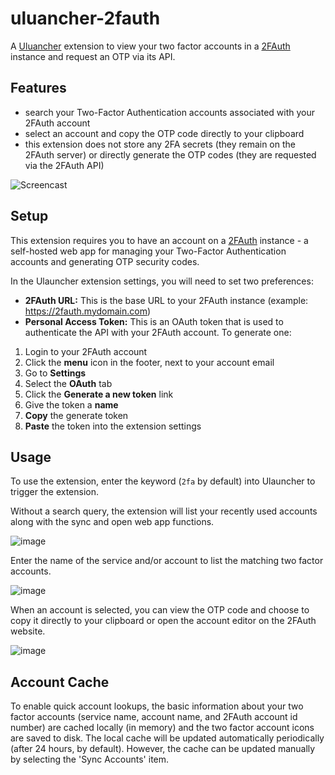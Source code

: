 # uluancher-2fauth

A [Uluancher](https://ulauncher.io/) extension to view your two factor accounts in a [2FAuth](https://github.com/Bubka/2FAuth) instance and request an OTP via its API.

## Features

- search your Two-Factor Authentication accounts associated with your 2FAuth account
- select an account and copy the OTP code directly to your clipboard
- this extension does not store any 2FA secrets (they remain on the 2FAuth server) or directly generate the OTP codes (they are requested via the 2FAuth API)

![Screencast](https://github.com/user-attachments/assets/d765f5aa-f80d-4196-8d4a-f057f456132a)


## Setup

This extension requires you to have an account on a [2FAuth](https://github.com/Bubka/2FAuth) instance - a self-hosted web app for managing your Two-Factor Authentication accounts and generating OTP security codes.

In the Ulauncher extension settings, you will need to set two preferences:

- **2FAuth URL:** This is the base URL to your 2FAuth instance (example: https://2fauth.mydomain.com)
- **Personal Access Token:** This is an OAuth token that is used to authenticate the API with your 2FAuth account. To generate one:
1) Login to your 2FAuth account
2) Click the **menu** icon in the footer, next to your account email
3) Go to **Settings**
4) Select the **OAuth** tab
5) Click the **Generate a new token** link
6) Give the token a **name**
7) **Copy** the generate token
8) **Paste** the token into the extension settings

## Usage

To use the extension, enter the keyword (`2fa` by default) into Ulauncher to trigger the extension.

Without a search query, the extension will list your recently used accounts along with the sync and open web app functions.

![image](https://github.com/user-attachments/assets/3e6ed786-1c75-423c-915d-72e09a740942)

Enter the name of the service and/or account to list the matching two factor accounts.

![image](https://github.com/user-attachments/assets/2e546bd3-648c-496a-9aa2-30dd4df6d3f6)

When an account is selected, you can view the OTP code and choose to copy it directly to your clipboard or open the account editor on the 2FAuth website.

![image](https://github.com/user-attachments/assets/7fd2fec2-4ec4-4d06-bd4a-fe095128f31a)

## Account Cache

To enable quick account lookups, the basic information about your two factor accounts (service name, account name, and 2FAuth account id number) are cached locally (in memory) and the two factor account icons are saved to disk.  The local cache will be updated automatically periodically (after 24 hours, by default).  However, the cache can be updated manually by selecting the 'Sync Accounts' item.
